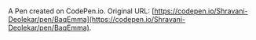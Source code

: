 # 

A Pen created on CodePen.io. Original URL: [https://codepen.io/Shravani-Deolekar/pen/BaqEmma](https://codepen.io/Shravani-Deolekar/pen/BaqEmma).

